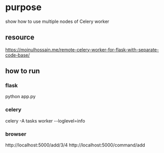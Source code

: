 # purpose
show how to use multiple nodes of Celery worker

## resource
https://moinulhossain.me/remote-celery-worker-for-flask-with-separate-code-base/

## how to run

### flask
python app.py

### celery
celery -A tasks worker --loglevel=info

### browser
http://localhost:5000/add/3/4
http://localhost:5000/command/add
